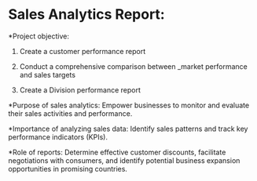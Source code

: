 # Sales Analytics Report:
*Project objective: 

1. Create a customer performance report 
 
2. Conduct a comprehensive comparison between _market performance and sales targets 
 

3. Create a Division performance report 
 

*Purpose of sales analytics: Empower businesses to monitor and evaluate their sales activities and performance. 
 

*Importance of analyzing sales data: Identify sales patterns and track key performance indicators (KPIs). 
 

*Role of reports: Determine effective customer discounts, facilitate negotiations with consumers, and identify potential business expansion opportunities in promising countries. 

 
